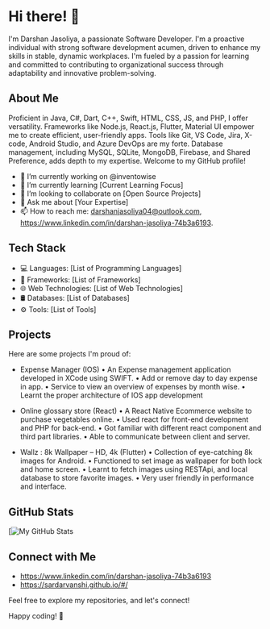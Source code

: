  
# Hi there! 👋

I'm Darshan Jasoliya, a passionate Software Developer. I'm a proactive individual with strong software development acumen, driven to enhance my skills in stable, dynamic workplaces. I'm fueled by a passion for learning and committed to contributing to organizational success through adaptability and innovative problem-solving.


## About Me

Proficient in Java, C#, Dart, C++, Swift, HTML, CSS, JS, and PHP, I offer versatility. Frameworks like Node.js, React.js, Flutter, Material UI empower me to create efficient, user-friendly apps. Tools like Git, VS Code, Jira, X-code, Android Studio, and Azure DevOps are my forte. Database management, including MySQL, SQLite, MongoDB, Firebase, and Shared Preference, adds depth to my expertise. Welcome to my GitHub profile!

- 🔭 I’m currently working on @inventowise
- 🌱 I’m currently learning [Current Learning Focus]
- 👯 I’m looking to collaborate on [Open Source Projects]
- 💬 Ask me about [Your Expertise]
- 📫 How to reach me: darshanjasoliya04@outlook.com, https://www.linkedin.com/in/darshan-jasoliya-74b3a6193.

## Tech Stack

- 💻 Languages: [List of Programming Languages]
- 🚀 Frameworks: [List of Frameworks]
- 🌐 Web Technologies: [List of Web Technologies]
- 🛢️ Databases: [List of Databases]
- ⚙️ Tools: [List of Tools]

## Projects

Here are some projects I'm proud of:

- Expense Manager (IOS)
 • An Expense management application developed in XCode using SWIFT.
 • Add or remove day to day expense in app.
 • Service to view an overview of expenses by month wise.
 • Learnt the proper architecture of IOS app development

- Online glossary store (React)
 • A React Native Ecommerce website to purchase vegetables online.
 • Used react for front-end development and PHP for back-end.
 • Got familiar with different react component and third part libraries.
 • Able to communicate between client and server.

- Wallz : 8k Wallpaper – HD, 4k (Flutter)
 • Collection of eye-catching 8k images for Android.
 • Functioned to set image as wallpaper for both lock and home screen.
 • Learnt to fetch images using RESTApi, and local database to store favorite images.
 • Very user friendly in performance and interface.

## GitHub Stats

[![My GitHub Stats](https://github.com/jdo4)

## Connect with Me

- https://www.linkedin.com/in/darshan-jasoliya-74b3a6193
- https://sardarvanshi.github.io/#/

Feel free to explore my repositories, and let's connect!

Happy coding! 🚀
